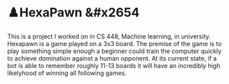 # ♟️HexaPawn &#x2654

This is a project I worked on in CS 448, Machine learning, in university. Hexapawn is a game played on a 3x3 board. The premise of the game
is to play something simple enough a beginner could train the computer quickly to achieve domination against a human opponent. At its
current state, if a bot is able to remember roughly 11-13 boards it will have an incredibly high likelyhood of winning all following games.
